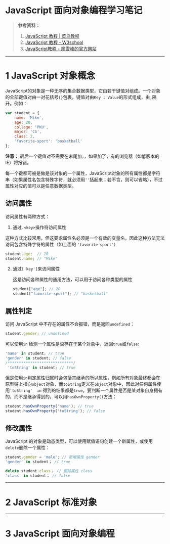 # **JavaScript 面向对象编程学习笔记**


> **参考资料：**
>
> 1. [JavaScript 教程 | 菜鸟教程](https://www.runoob.com/js/js-tutorial.html)
> 2. [JavaScript 教程 - W3school](https://www.w3school.com.cn/js/index.asp)
> 3. [JavaScript教程 - 廖雪峰的官方网站](https://www.liaoxuefeng.com/wiki/1022910821149312)

---

#  1 JavaScript 对象概念

JavaScript的对象是一种无序的集合数据类型，它由若干键值对组成。一个对象的全部键值对由一对花括号`{}`包裹，键值对由`Key : Value`的形式组成，由`,`隔开。例如：

```js
var student = {
    name: 'Mike',
    age: 20,
    college: 'PKU',
    major: 'CS',
    class: 2,
    'favorite-sport': 'basketball'
};
```

**注意：** 最后一个键值对不需要在末尾加`,`，如果加了，有的浏览器（如低版本的IE）将报错。 

每一个键都可被是做是该对象的一个属性，JavaScript对象的所有属性都是字符串（如果属性名包含特殊字符，就必须用`''`括起来；若不含，则可以省略），不过属性对应的值可以是任意数据类型。  

## 访问属性

访问属性有两种方式：

1.  通过`.<key>`操作符访问属性

   这种方式比较常用，但这要求属性名必须是一个有效的变量名，因此这种方法无法访问包含特殊字符的属性（如上面的 `'favorite-sport'`）

   ```js
   student.age;  // 20
   student.name; // "Mike"
   ```
   
2.  通过`['key']`来访问属性

    这是访问各种属性的通用方法，可以用于访问各种类型的属性

    ```js
    student["age"]; // 20
    student["favorite-sport"]; // "basketball"
    ```

## 属性判定

访问 JavaScript 中不存在的属性不会报错，而是返回`undefined`：

```js
student.gender; // undefined
```

可以使用`in` 检测一个属性是否存在于某个对象中，返回`true`或`false`:

```js
'name' in student; // true
'gender' in student; // false
/*****************************/
 'toString' in student; // true
```

但是使用`in`判定属性归属时会包括其继承的所以属性，例如所有对象最终都会在原型链上指向`object`对象，而`toString`定义在`object`对象中，因此对任何属性使用`'toString'  in` 得到的结果都是`true`。要判断一个属性是否是某对象自身拥有的，而不是继承得到的，可以用`hasOwnProperty()`方法： 

```js
student.hasOwnProperty('name'); // true
student.hasOwnProperty('toString'); // false
```

## 修改属性

 JavaScript 的对象是动态类型，可以使用赋值语句创建一个新属性，或使用`delete`删除一个属性：

```js
student.gender = 'male'; // 新增属性 gender
'gender' in student； // true

delete student.class； // 删除属性 class
'class' in student； // false
```

---

# 2 JavaScript 标准对象







---

# 3 JavaScript 面向对象编程

